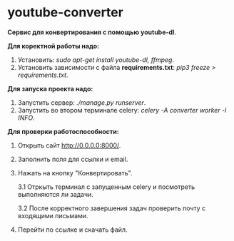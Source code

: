 # youtube-converter
**Сервис для конвертирования с помощью youtube-dl**.

**Для коректной работы надо:** 

1. Установить: *sudo apt-get install youtube-dl, ffmpeg*.
2. Установить зависимости с файла **requirements.txt**: *pip3 freeze > requirements.txt*.

**Для запуска проекта надо:**

1. Запустить сервер: *./manage.py runserver*.
2. Запустить во втором терминале celery: *celery -A converter worker -l INFO*.

**Для проверки работоспособности:**

1. Открыть сайт http://0.0.0.0:8000/.
2. Заполнить поля для ссылки и email.
3. Нажать на кнопку "Конвертировать".
   
   3.1 Отркыть терминал с запущенным celery и посмотреть выполняются ли задачи.
   
   3.2 После корректного завершения задач проверить почту с входящими письмами.
4. Перейти по ссылке и скачать файл.   


